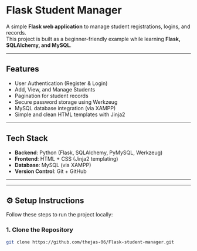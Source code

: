 #  Flask Student Manager

A simple **Flask web application** to manage student registrations, logins, and records.  
This project is built as a beginner-friendly example while learning **Flask, SQLAlchemy, and MySQL**.

---

##  Features

-  User Authentication (Register & Login)
-  Add, View, and Manage Students
-  Pagination for student records
-  Secure password storage using Werkzeug
-  MySQL database integration (via XAMPP)
-  Simple and clean HTML templates with Jinja2

---

##  Tech Stack

- **Backend**: Python (Flask, SQLAlchemy, PyMySQL, Werkzeug)
- **Frontend**: HTML + CSS (Jinja2 templating)
- **Database**: MySQL (via XAMPP)
- **Version Control**: Git + GitHub

---


---

## ⚙️ Setup Instructions

Follow these steps to run the project locally:

### 1. Clone the Repository
```bash
git clone https://github.com/thejas-06/Flask-student-manager.git

